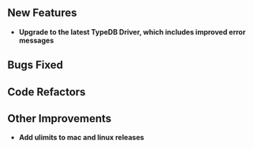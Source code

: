 
## New Features

- **Upgrade to the latest TypeDB Driver, which includes improved error messages**


## Bugs Fixed


## Code Refactors


## Other Improvements
- **Add ulimits to mac and linux releases**

    
